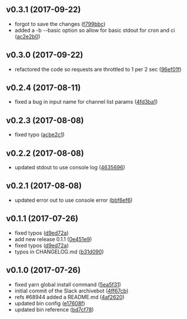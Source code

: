 ## v0.3.1 (2017-09-22)

* forgot to save the changes ([f799bbc](https://bitbucket.org/wearefine/slack-archivebot/commits/f799bbc913754ecd11e3f0105ec56605c1afccf8))
* added a -b --basic option so allow for basic stdout for cron and ci
 ([ac2e2b0](https://bitbucket.org/wearefine/slack-archivebot/commits/ac2e2b044c70bacbcfaabd00b0e9a535f8932318))

## v0.3.0 (2017-09-22)

* refactored the code so requests are throttled to 1 per 2 sec ([96ef01f](https://bitbucket.org/wearefine/slack-archivebot/commits/96ef01f))

## v0.2.4 (2017-08-11)

* fixed a bug in input name for channel list params ([4fd3ba1](https://bitbucket.org/wearefine/slack-archivebot/commits/4fd3ba1))

## v0.2.3 (2017-08-08)

* fixed typo ([acbe2c1](https://bitbucket.org/wearefine/slack-archivebot/commits/acbe2c1))

## v0.2.2 (2017-08-08)

* updated stdout to use console log ([4635696](https://bitbucket.org/wearefine/slack-archivebot/commits/4635696))

## v0.2.1 (2017-08-08)

* updated error out to use console error ([bbf6ef6](https://bitbucket.org/wearefine/slack-archivebot/commits/bbf6ef6))

## v0.1.1 (2017-07-26)

* fixed typos ([d9ed72a](https://bitbucket.org/wearefine/slack-archivebot/commits/d9ed72a))
* add new release 0.1.1 ([0e451e9](https://bitbucket.org/wearefine/slack-archivebot/commits/0e451e9))
* fixed typos ([d9ed72a](https://bitbucket.org/wearefine/slack-archivebot/commits/d9ed72a))
* typos in CHANGELOG.md ([b31d090](https://bitbucket.org/wearefine/slack-archivebot/commits/b31d090))

## v0.1.0 (2017-07-26)

* fixed yarn global install command ([5ea5f31](https://bitbucket.org/wearefine/slack-archivebot/commits/5ea5f31))
* initial commit of the Slack archivebot ([4ff67cb](https://bitbucket.org/wearefine/slack-archivebot/commits/4ff67cb))
* refs #68944 added a README.md ([4af2620](https://bitbucket.org/wearefine/slack-archivebot/commits/4af2620))
* updated bin config ([e17608f](https://bitbucket.org/wearefine/slack-archivebot/commits/e17608f))
* updated bin reference ([bd7cf78](https://bitbucket.org/wearefine/slack-archivebot/commits/bd7cf78))
